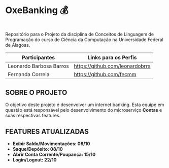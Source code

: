 #  OxeBanking 💰 <h1>

Repositório para o Projeto da disciplina de Conceitos de Linguagem de Programação do curso de Ciência da Computação na Universidade Federal de Alagoas.


Participantes	                       |Links para os Perfis
-----------------------------------  |  ------------------                                   
Leonardo Barbosa Barros              |https://github.com/leonardobrrs
Fernanda Correia    |https://github.com/fecmm

## SOBRE O PROJETO

O objetivo deste projeto é desenvolver um internet banking. Esta equipe em questão está responsável pelo desenvolvimento do microserviço **Contas** e suas respectivas features.

## FEATURES ATUALIZADAS

* **Exibir Saldo/Movimentações: 08/10**
* **Saque/Depósito: 08/10**
* **Abrir Conta Corrente/Poupança: 15/10**
* **Login/Logout: 22/10**
